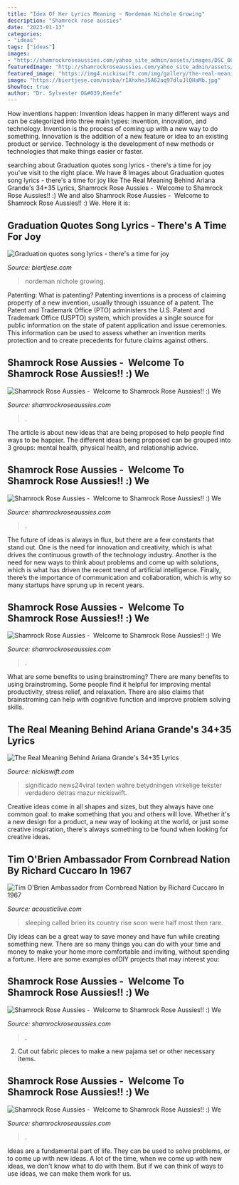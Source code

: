 ```yaml
---
title: "Idea Of Her Lyrics Meaning ~ Nordeman Nichole Growing"
description: "Shamrock rose aussies"
date: "2023-01-13"
categories:
- "ideas"
tags: ["ideas"]
images:
- "http://shamrockroseaussies.com/yahoo_site_admin/assets/images/DSC_0051.262172820_std.JPG"
featuredImage: "http://shamrockroseaussies.com/yahoo_site_admin/assets/images/DSC_0203.176182644_std.JPG"
featured_image: "https://img4.nickiswift.com/img/gallery/the-real-meaning-behind-ariana-grandes-3435-lyrics/l-intro-1604067602.jpg"
image: "https://biertjese.com/nssba/rIAhxheJ5A62aq97dluJlQHaMb.jpg"
ShowToc: true
author: "Dr. Sylvester O&#039;Keefe"
---
```



How inventions happen:
Invention ideas happen in many different ways and can be categorized into three main types: invention, innovation, and technology. Invention is the process of coming up with a new way to do something. Innovation is the addition of a new feature or idea to an existing product or service. Technology is the development of new methods or technologies that make things easier or faster.

	

		
searching about Graduation quotes song lyrics - there&#039;s a time for joy you've visit to the right place. We have 8 Images about Graduation quotes song lyrics - there&#039;s a time for joy like The Real Meaning Behind Ariana Grande&#039;s 34+35 Lyrics, Shamrock Rose Aussies - ﻿﻿﻿ Welcome to Shamrock Rose Aussies!! :) We and also Shamrock Rose Aussies - ﻿﻿﻿ Welcome to Shamrock Rose Aussies!! :) We. Here it is:
		
    
## Graduation Quotes Song Lyrics - There&#039;s A Time For Joy

<img loading=lazy src="https://biertjese.com/nssba/rIAhxheJ5A62aq97dluJlQHaMb.jpg" onerror="this.onerror=null;this.src='https://tse3.mm.bing.net/th?id=OIP.kxJu_5hju1SBpPeyQUG1_AAAAA&amp;pid=15.1';" alt="Graduation quotes song lyrics - there&#039;s a time for joy">

_Source: biertjese.com_

>nordeman nichole growing. 

	

Patenting: What is patenting?
Patenting inventions is a process of claiming property of a new invention, usually through issuance of a patent. The Patent and Trademark Office (PTO) administers the U.S. Patent and Trademark Office (USPTO) system, which provides a single source for public information on the state of patent application and issue ceremonies. This information can be used to assess whether an invention merits protection and to create precedents for future claims against others.

    
## Shamrock Rose Aussies - ﻿﻿﻿ Welcome To Shamrock Rose Aussies!! :) We

<img loading=lazy src="http://shamrockroseaussies.com/yahoo_site_admin/assets/images/DSC_0228.41164532_std.JPG" onerror="this.onerror=null;this.src='https://tse4.mm.bing.net/th?id=OIP.5yu1kUgKKGXLvMo7DhyDwAHaE-&amp;pid=15.1';" alt="Shamrock Rose Aussies - ﻿﻿﻿ Welcome to Shamrock Rose Aussies!! :) We">

_Source: shamrockroseaussies.com_

>. 

	

The article is about new ideas that are being proposed to help people find ways to be happier. The different ideas being proposed can be grouped into 3 groups: mental health, physical health, and relationship advice.

    
## Shamrock Rose Aussies - ﻿﻿﻿ Welcome To Shamrock Rose Aussies!! :) We

<img loading=lazy src="http://shamrockroseaussies.com/yahoo_site_admin/assets/images/DSC_0203.176182644_std.JPG" onerror="this.onerror=null;this.src='https://tse4.mm.bing.net/th?id=OIP.OhRvwgrIcl7_HzbujZ9W4gHaEO&amp;pid=15.1';" alt="Shamrock Rose Aussies - ﻿﻿﻿ Welcome to Shamrock Rose Aussies!! :) We">

_Source: shamrockroseaussies.com_

>. 

	

The future of ideas is always in flux, but there are a few constants that stand out. One is the need for innovation and creativity, which is what drives the continuous growth of the technology industry. Another is the need for new ways to think about problems and come up with solutions, which is what has driven the recent trend of artificial intelligence. Finally, there’s the importance of communication and collaboration, which is why so many startups have sprung up in recent years.

    
## Shamrock Rose Aussies - ﻿﻿﻿ Welcome To Shamrock Rose Aussies!! :) We

<img loading=lazy src="http://shamrockroseaussies.com/yahoo_site_admin/assets/images/DSC_0610.231175656_std.JPG" onerror="this.onerror=null;this.src='https://tse1.mm.bing.net/th?id=OIP.0Xyn7Md-Ag0cok6dL8DhiAHaE-&amp;pid=15.1';" alt="Shamrock Rose Aussies - ﻿﻿﻿ Welcome to Shamrock Rose Aussies!! :) We">

_Source: shamrockroseaussies.com_

>. 

	

What are some benefits to using brainstroming?
There are many benefits to using brainstroming. Some people find it helpful for improving mental productivity, stress relief, and relaxation. There are also claims that brainstroming can help with cognitive function and improve problem solving skills.

    
## The Real Meaning Behind Ariana Grande&#039;s 34+35 Lyrics

<img loading=lazy src="https://img4.nickiswift.com/img/gallery/the-real-meaning-behind-ariana-grandes-3435-lyrics/l-intro-1604067602.jpg" onerror="this.onerror=null;this.src='https://tse1.mm.bing.net/th?id=OIP.mLTUbisH5tE4yrsUbNRbdAHaEJ&amp;pid=15.1';" alt="The Real Meaning Behind Ariana Grande&#039;s 34+35 Lyrics">

_Source: nickiswift.com_

>significado news24viral texten wahre betydningen virkelige tekster verdadero detras mazur nickiswift. 

	

Creative ideas come in all shapes and sizes, but they always have one common goal: to make something that you and others will love. Whether it's a new design for a product, a new way of looking at the world, or just some creative inspiration, there's always something to be found when looking for creative ideas.

    
## Tim O&#039;Brien Ambassador From Cornbread Nation By Richard Cuccaro In 1967

<img loading=lazy src="https://acousticlive.com/February_2009_files/RMA_Tim_208.gif" onerror="this.onerror=null;this.src='https://tse4.mm.bing.net/th?id=OIP.aWgwmAw-J8755HSQyaqxiAAAAA&amp;pid=15.1';" alt="Tim O&#039;Brien Ambassador from Cornbread Nation by Richard Cuccaro In 1967">

_Source: acousticlive.com_

>sleeping called brien its country rise soon were half most then rare. 

	

Diy ideas can be a great way to save money and have fun while creating something new. There are so many things you can do with your time and money to make your home more comfortable and inviting, without spending a fortune. Here are some examples ofDIY projects that may interest you: 

    
## Shamrock Rose Aussies - ﻿﻿﻿ Welcome To Shamrock Rose Aussies!! :) We

<img loading=lazy src="http://shamrockroseaussies.com/yahoo_site_admin/assets/images/DSC_0193.265232256_std.JPG" onerror="this.onerror=null;this.src='https://tse1.mm.bing.net/th?id=OIP.lj85e7EfgKy6v4_C9fVR5wHaGM&amp;pid=15.1';" alt="Shamrock Rose Aussies - ﻿﻿﻿ Welcome to Shamrock Rose Aussies!! :) We">

_Source: shamrockroseaussies.com_

>. 

	

2. Cut out fabric pieces to make a new pajama set or other necessary items.

    
## Shamrock Rose Aussies - ﻿﻿﻿ Welcome To Shamrock Rose Aussies!! :) We

<img loading=lazy src="http://shamrockroseaussies.com/yahoo_site_admin/assets/images/DSC_0051.262172820_std.JPG" onerror="this.onerror=null;this.src='https://tse1.mm.bing.net/th?id=OIP.OHaz8AmEybBuV7KBjPCGpQHaGJ&amp;pid=15.1';" alt="Shamrock Rose Aussies - ﻿﻿﻿ Welcome to Shamrock Rose Aussies!! :) We">

_Source: shamrockroseaussies.com_

>. 

	

Ideas are a fundamental part of life. They can be used to solve problems, or to come up with new ideas. A lot of the time, when we come up with new ideas, we don't know what to do with them. But if we can think of ways to use ideas, we can make them work for us.

